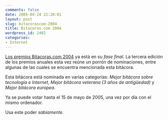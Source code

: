 ```yaml
---
comments: false
date: 2005-04-24 22:20:01
layout: post
slug: bitacorascom-2004
title: Bitacoras.com 2004
wordpress_id: 2402
categories:
- Internet
---
```


[Los premios Bitacoras.com 2004](http://www.bitacoras.com/premios/votar.php) ya está en su _fase final_. La tercera edición de los premios anuales esta vez reúne un porrón de nominaciones, entre algunas de las cuales se encuentra mencionada esta bitácora.





Esta bitácora está nominada en varias categorías: _Mejor bitácora sobre tecnología e Internet_, _Mejor bitácora veterana (3 años de antigüedad)_ y _Mejor bitácora europea_.





Ya se puede votar hasta el 15 de mayo de 2005, una vez por día con el mismo ordenador.





Usa este poder _sabiamente_.




 
